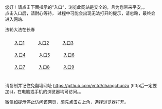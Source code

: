 您好！请点击下面指示的“入口”，浏览此网站是安全的，且为您带来平安。。 <br/>
点击入口后，请耐心等待， 过程中可能会出现无法打开的提示，请忽略，最终会进入网站. </br>

法轮大法在长春<br/>
<div style="padding:10px"><a style="margin:20px" target="_blank" href="https://d1g3rmx4h5c2ly.cloudfront.net/2Qpsp?iqjzmd" id="ccLink1" rel="nofollow">入口1</a> <a target="_blank" style="margin:20px" href="https://d1rd60v2qg5f5o.cloudfront.net/2Qpsp?ionlekb" id="ccLink2" rel="nofollow">入口2</a> <a style="margin:20px" target="_blank" href="https://d2vlu4qohx4l8i.cloudfront.net/2Qpsp?tykusz" id="ccLink3" rel="nofollow">入口3</a></div>

<div style="padding:10px" ><a style="margin:20px" target="_blank" href="https://d1g3rmx4h5c2ly.cloudfront.net/2Qpsp?iqjzmd" id="ccLink4" rel="nofollow">入口4</a> <a style="margin:20px" href="https://d1rd60v2qg5f5o.cloudfront.net/2Qpsp?ionlekb" target="_blank" id="ccLink5" rel="nofollow">入口5</a> <a style="margin:20px" href="https://d2vlu4qohx4l8i.cloudfront.net/2Qpsp?tykusz" target="_blank" id="ccLink6" rel="nofollow">入口6</a></div>

<div style="padding:10px"><a style="margin:20px" target="_blank" href="https://d1g3rmx4h5c2ly.cloudfront.net/2Qpsp?iqjzmd" id="ccLink7" rel="nofollow">入口7</a> <a style="margin:20px" href="https://d1rd60v2qg5f5o.cloudfront.net/2Qpsp?ionlekb" target="_blank" id="ccLink8" rel="nofollow">入口8</a> <a style="margin:20px" target="_blank" href="https://d2vlu4qohx4l8i.cloudfront.net/2Qpsp?tykusz" id="ccLink9" rel="nofollow">入口9</a></div>

<br/>



请复制并记住免翻墙网址 https://github.com/yntd/changchunzx (http后一定要加s)，在电脑或手机的浏览器均可访问。。<br/>

微信如提示停止访问该网页，须先点击右上角，选择浏览器打开。
